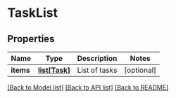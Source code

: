 # TaskList

## Properties
Name | Type | Description | Notes
------------ | ------------- | ------------- | -------------
**items** | [**list[Task]**](Task.md) | List of tasks | [optional] 

[[Back to Model list]](../README.md#documentation-for-models) [[Back to API list]](../README.md#documentation-for-api-endpoints) [[Back to README]](../README.md)


